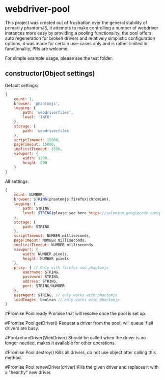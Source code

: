 # webdriver-pool

This project was created out of frustration over the general stability of primarily phantomJS, it attempts to make controlling a number of webdriver instances more easy by providing a pooling functionality, the pool offers auto regeneration for broken drivers and relatively simplistic configuration options, it was made for certain use-cases only and is rather limited in functionality, PRs are welcome.

For simple example usage, please see the test folder.

## constructor(Object settings)
Default settings:
```javascript
{
	count: 1,
	browser: 'phantomjs',
	logging: {
		path: 'webdriverfiles',
		level: 'INFO'
	},
	storage: {
		path: 'webdriverfiles'
	},
	scriptTimeout: 15000,
	pageTimeout: 15000,
	implicitTimeout: 1500,
	viewport: {
		width: 1280,
		height: 800
	}
}
```
All settings: 
```javascript
{
	count: NUMBER,
	browser: STRING(phantomjs|firefox|chromium),
	logging: {
		path: STRING,
		level: STRING(please see here https://selenium.googlecode.com/git/docs/api/javascript/enum_webdriver_logging_Level.html)
	},
	storage: {
		path: STRING
	},
	scriptTimeout: NUMBER milliseconds,
	pageTimeout: NUMBER milliseconds,
	implicitTimeout: NUMBER milliseconds,
	viewport: {
		width: NUMBER pixels,
		height: NUMBER pixels
	},
	proxy: { // Only with firefox and phantomjs
		username: STRING,
		password: STRING,
		address: STRING,
		port: STRING/NUMBER
	},
	userAgent: STRING, // only works with phantomjs
	loadImages: boolean // only works with phantomjs
}
```

#Promise Pool.ready
Promise that will resolve once the pool is set up.

#Promise<WebDriver> Pool.getDriver()
Request a driver from the pool, will queue if all drivers are busy.

#Pool.returnDriver(WebDriver)
Should be called when the driver is no longer needed, makes it available for other operations.

#Promise Pool.destroy()
Kills all drivers, do not use object after calling this method.

#Promise Pool.renewDriver(driver)
Kills the given driver and replaces it with a "healthy" new driver.

